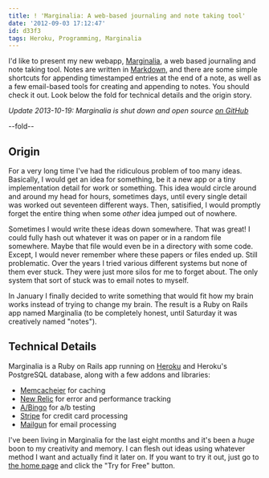 ```yaml
---
title: ! 'Marginalia: A web-based journaling and note taking tool'
date: '2012-09-03 17:12:47'
id: d33f3
tags: Heroku, Programming, Marginalia
---
```


I'd like to present my new webapp, [Marginalia](http://www.marginalia.io), a web based journaling and note taking tool. Notes are written in [Markdown](http://www.marginalia.io/markdown), and there are some simple shortcuts for appending timestamped entries at the end of a note, as well as a few email-based tools for creating and appending to notes. You should check it out. Look below the fold for technical details and the origin story.

*Update 2013-10-19: Marginalia is shut down and open source [on GitHub](https://github.com/peterkeen/marginalia)*

--fold--

## Origin

For a very long time I've had the ridiculous problem of too many ideas. Basically, I would get an idea for something, be it a new app or a tiny implementation detail for work or something. This idea would circle around and around my head for hours, sometimes days, until every single detail was worked out seventeen different ways. Then, satisified, I would promptly forget the entire thing when some *other* idea jumped out of nowhere.

Sometimes I would write these ideas down somewhere. That was great! I could fully hash out whatever it was on paper or in a random file somewhere. Maybe that file would even be in a directory with some code. Except, I would never remember where these papers or files ended up. Still problematic. Over the years I tried various different systems but none of them ever stuck. They were just more silos for me to forget about. The only system that sort of stuck was to email notes to myself.

In January I finally decided to write something that would fit how my brain works instead of trying to change my brain. The result is a Ruby on Rails app named Marginalia (to be completely honest, until Saturday it was creatively named "notes").

## Technical Details

Marginalia is a Ruby on Rails app running on [Heroku](http://www.heroku.com) and Heroku's PostgreSQL database, along with a few addons and libraries:

 * [Memcacheier](http://www.memcachier.com/) for caching
 * [New Relic](http://www.newrelic.com) for error and performance tracking
 * [A/Bingo](http://www.bingocardcreator.com/abingo) for a/b testing
 * [Stripe](http://www.stripe.com) for credit card processing
 * [Mailgun](http://www.mailgun.net) for email processing

I've been living in Marginalia for the last eight months and it's been a *huge* boon to my creativity and memory. I can flesh out ideas using whatever method I want and actually find it later on. If you want to try it out, just go to [the home page](http://www.marginalia.io) and click the "Try for Free" button.

